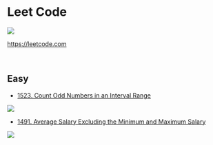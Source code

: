 # Leet Code 

![](https://img.shields.io/badge/Code-Python-informational?style=flat&logo=python&logoColor=yellow&color=4b8bbe)

https://leetcode.com

<br>

## Easy
- [1523. Count Odd Numbers in an Interval Range](https://leetcode.com/problems/count-odd-numbers-in-an-interval-range/)

[![](https://img.shields.io/badge/-FFA116?style=for-the-badge&labelColor=black&color=black&label=Solve&logo=leetcode&logoColor=yellow)](Easy/1523_countOddRange.py)


- [1491. Average Salary Excluding the Minimum and Maximum Salary](https://leetcode.com/problems/average-salary-excluding-the-minimum-and-maximum-salary/)

[![](https://img.shields.io/badge/-FFA116?style=for-the-badge&labelColor=black&color=black&label=Solve&logo=leetcode&logoColor=yellow)](Easy/1491_averageSalary.py)
